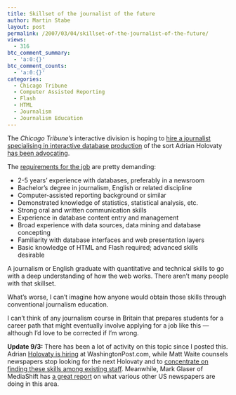 ```yaml
---
title: Skillset of the journalist of the future
author: Martin Stabe
layout: post
permalink: /2007/03/04/skillset-of-the-journalist-of-the-future/
views:
  - 316
btc_comment_summary:
  - 'a:0:{}'
btc_comment_counts:
  - 'a:0:{}'
categories:
  - Chicago Tribune
  - Computer Assisted Reporting
  - Flash
  - HTML
  - Journalism
  - Journalism Education
---
```

The *Chicago Tribune&#8217;s* interactive division is hoping to [hire a journalist specialising in interactive database production][1] of the sort Adrian Holovaty [has been advocating][2].

The [requirements for the job][3] are pretty demanding:

  * 2-5 years’ experience with databases, preferably in a newsroom
  * Bachelor’s degree in journalism, English or related discipline
  * Computer-assisted reporting background or similar
  * Demonstrated knowledge of statistics, statistical analysis, etc.
  * Strong oral and written communication skills
  * Experience in database content entry and management
  * Broad experience with data sources, data mining and database  
    concepting
  * Familiarity with database interfaces and web presentation layers
  * Basic knowledge of HTML and Flash required; advanced skills  
    desirable

A journalism or English graduate with quantitative and technical skills to go with a deep understanding of how the web works. There aren&#8217;t many people with that skillset.

What&#8217;s worse, I can&#8217;t imagine how anyone would obtain those skills through conventional journalism education.

I can&#8217;t think of any journalism course in Britain that prepares students for a career path that might eventually involve applying for a job like this — although I&#8217;d love to be corrected if I&#8217;m wrong.

**Update 9/3:** There has been a lot of activity on this topic since I posted this. Adrian [Holovaty is hiring][4] at WashingtonPost.com, while Matt Waite counsels newspapers stop looking for the next Holovaty and to [concentrate on finding these skills among existing staff][5]. Meanwhile, Mark Glaser of MediaShift has [a great report][6] on what various other US newspapers are doing in this area.

 [1]: http://www.lostremote.com/2007/03/03/whos-your-adrian-holovaty/
 [2]: http://www.ojr.org/ojr/stories/060605niles/
 [3]: http://www.lostremote.com/2007/02/23/data-producer-tribune-interactive/
 [4]: http://www.holovaty.com/blog/archive/2007/03/08/2108
 [5]: http://www.mattwaite.com/2007/03/08/stop-trying-to-find-the-next-adrian-holovaty/
 [6]: http://www.pbs.org/mediashift/2007/03/digging_deeperthe_geek_in_the_1.html